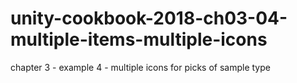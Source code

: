 # unity-cookbook-2018-ch03-04-multiple-items-multiple-icons
chapter 3 - example 4 - multiple icons for picks of sample type

